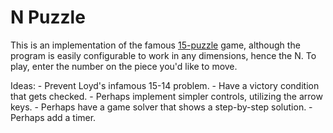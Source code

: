 # N Puzzle
This is an implementation of the famous [15-puzzle](https://en.wikipedia.org/wiki/15_puzzle/) game, although the program is easily configurable to work in any dimensions, hence the N. To play, enter the number on the piece you'd like to move.

Ideas:
    - Prevent Loyd's infamous 15-14 problem.
    - Have a victory condition that gets checked.
    - Perhaps implement simpler controls, utilizing the arrow keys.
    - Perhaps have a game solver that shows a step-by-step solution.
    - Perhaps add a timer.